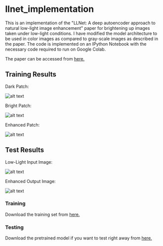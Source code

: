 # llnet_implementation
This is an implementation of the "LLNet: A deep autoencoder approach to natural low-light image
enhancement" paper for brightening up images taken under low-light conditions.
I have modified the model architecture to be used in color images as compared to gray-scale images as described in the paper.
The code is implemented on an IPython Notebook with the necessary code required to run on Google Colab.

The paper can be accessed from [here.](https://reader.elsevier.com/reader/sd/pii/S003132031630125X?token=3660BF88E5B10F810C0E93B39AEEA5E8B4C0D66E6654F28D92A6A53A8751EF2F9B8518E956192B9CBCC3B80066280200)

## Training Results

Dark Patch:

![alt text](https://github.com/joeljosephjin/llnet_implementation/blob/master/Examples/X.png "Logo Title Text 1")

Bright Patch:

![alt text](https://github.com/joeljosephjin/llnet_implementation/blob/master/Examples/Y.png "Logo Title Text 1")

Enhanced Patch:

![alt text](https://github.com/joeljosephjin/llnet_implementation/blob/master/Examples/Y_predict.png "Logo Title Text 1")

## Test Results

Low-Light Input Image:

![alt text](https://github.com/joeljosephjin/llnet_implementation/blob/master/test_results/input.bmp "Logo Title Text 1")

Enhanced Output Image:

![alt text](https://github.com/joeljosephjin/llnet_implementation/blob/master/test_results/output.bmp "Logo Title Text 1")

### Training
Download the training set from [here.](https://drive.google.com/open?id=1lky5_umQi87UYhhAp1gFlmXI3JoDPBu1)


### Testing
Download the pretrained model if you want to test right away from [here.](https://drive.google.com/open?id=1Q-LXrFCn4jgN0KznercKmhDuUkwMkHnF)
  
  
